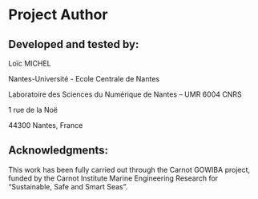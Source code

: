 Project Author
===============


## Developed and tested by: 

Loïc MICHEL

Nantes-Université - Ecole Centrale de Nantes

Laboratoire des Sciences du Numérique de Nantes – UMR 6004 CNRS

1 rue de la Noë

44300 Nantes, France


## Acknowledgments: 
This work has been fully carried out through the Carnot GOWIBA project, funded by the Carnot Institute Marine Engineering Research for “Sustainable, Safe and Smart Seas”.